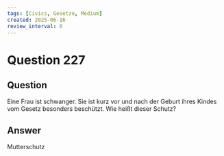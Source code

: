 ```yaml
---
tags: [Civics, Gesetze, Medium]
created: 2025-06-16
review_interval: 0
---
```


# Question 227

## Question

Eine Frau ist schwanger. Sie ist kurz vor und nach der Geburt ihres Kindes vom Gesetz besonders beschützt. Wie heißt dieser Schutz?

## Answer

Mutterschutz
